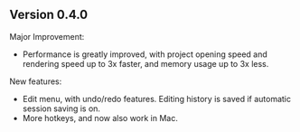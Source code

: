 
## Version 0.4.0

Major Improvement:
- Performance is greatly improved, with project opening speed and rendering speed up to 3x faster, and memory usage up to 3x less.

New features:
- Edit menu, with undo/redo features. Editing history is saved if automatic session saving is on.
- More hotkeys, and now also work in Mac.
